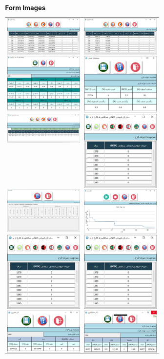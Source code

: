 
## Form Images

<table style="padding: 0; border=0;">
  
  <tr style="padding: 10; border=0;">
    <td valign="top"><img src="photo_۲۰۲۳-۱۱-۱۸_۱۲-۳۸-۱۰.jpg" title="Design" width="500" style="display: inline-block; margin: 0           auto; vertical-align:top;"></td>
    <td valign="top"><img src="photo_۲۰۲۳-۱۱-۱۸_۱۲-۳۸-۰۷.jpg" title="Design" width="500" style="display: inline-block; margin: 0             auto; vertical-align:top;"></td>
  </tr>
  
  
  <tr>
    <td valign="top"><img src="photo_۲۰۲۳-۱۱-۱۸_۱۲-۳۸-۰۲.jpg" title="Design"  width="500" style="display: inline-block; margin: 0         auto; vertical-align:top;"></td>
    <td valign="top"><img src="photo_۲۰۲۳-۱۱-۱۸_۱۲-۳۸-۰۳.jpg" title="Design"  width="500" style="display: inline-block; margin: 0           auto; vertical-align:top;"></td>
  </tr>
  
  
  <tr>    
    <td valign="top"><img src="photo_۲۰۲۳-۱۱-۱۸_۱۲-۳۷-۵۹.jpg" title="Design" width="500" style="display: inline-block; margin: 0             auto; vertical-align:top;"></td>
    <td valign="top"><img src="photo_۲۰۲۳-۱۱-۱۸_۱۲-۳۸-۱۱ (2).jpg" title="Design" width="500" style="display: inline-block; margin:           0 auto; vertical-align:top;"></td>
  </tr>

  <tr>    
    <td valign="top"><img src="photo_۲۰۲۳-۱۱-۱۸_۱۲-۳۹-۲۷.jpg" title="Design" width="500" style="display: inline-block; margin: 0             auto; vertical-align:top;"></td>
    <td valign="top"><img src="photo_۲۰۲۳-۱۱-۱۸_۱۲-۳۹-۲۶.jpg" title="Design" width="500" style="display: inline-block; margin: 0             auto; vertical-align:top;"></td>
  </tr>

  
  <tr>    
    <td valign="top"><img src="photo_۲۰۲۳-۱۱-۱۸_۱۲-۳۸-۱۱ (2).jpg" title="Design" width="500" style="display: inline-block; margin:           0 auto; vertical-align:top;"></td>
    <td valign="top"><img src="photo_۲۰۲۳-۱۱-۱۸_۱۲-۳۸-۱۱ (2).jpg" title="Design" width="500" style="display: inline-block; margin:           0 auto; vertical-align:top;"></td>
  </tr>

  <tr>    
    <td valign="top"><img src="photo_۲۰۲۳-۱۱-۱۸_۱۲-۳۸-۰۸.jpg" title="Design" width="500" style="display: inline-block; margin: 0         auto; vertical-align:top;"></td>
    <td valign="top"><img src="photo_۲۰۲۳-۱۱-۱۸_۱۲-۳۷-۵۸.jpg" title="Design" width="500" style="display: inline-block; margin: 0         auto; vertical-align:top;"></td>
  </tr>
  
</table>
